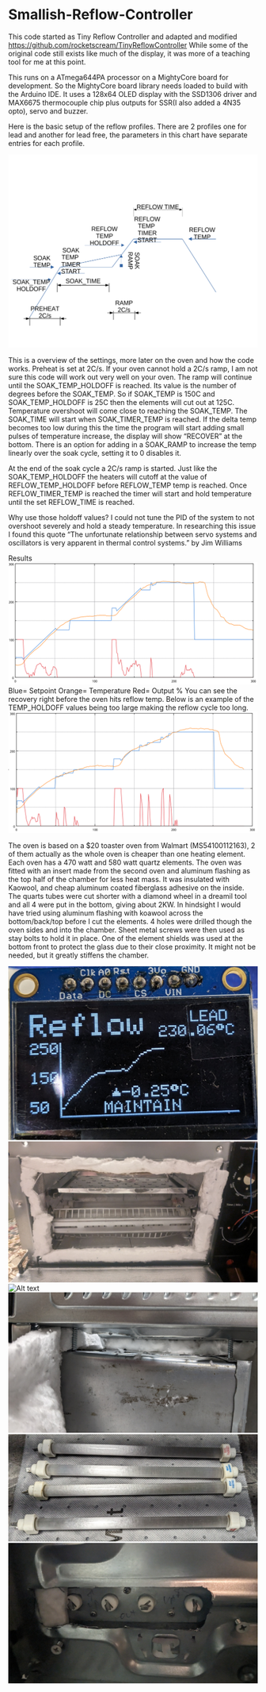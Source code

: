 # Smallish-Reflow-Controller


This code started as Tiny Reflow Controller and adapted and modified https://github.com/rocketscream/TinyReflowController  While some of the original code still exists like much of the display, it was more of a teaching tool for me at this point.

This runs on a ATmega644PA processor on a MightyCore board for development. So the MightyCore board library needs loaded to build with the Arduino IDE. It uses a 128x64 OLED display with the SSD1306 driver and MAX6675 thermocouple chip plus outputs for SSR(I also added a 4N35 opto), servo and buzzer.

Here is the basic setup of the reflow profiles.  There are 2 profiles one for lead and another for lead free, the parameters in this chart have separate entries for each profile.

![Alt text](https://github.com/clytle374/Smallish-Reflow-Controller/blob/423ee643de7cbcbdcfa11f0c58c11b50bf000d47/images/reflowplot.png?raw=true "Parameters and useage")

This is a overview of the settings, more later on the oven and how the code works.  Preheat is set at 2C/s. If your oven cannot hold a 2C/s ramp, I am not sure this code will work out very well on your oven. The ramp will continue until the SOAK_TEMP_HOLDOFF is reached.  Its value is the number of degrees before the SOAK_TEMP. So if SOAK_TEMP is 150C and SOAK_TEMP_HOLDOFF is 25C then the elements will cut out at 125C. Temperature overshoot will come close to reaching the SOAK_TEMP. The SOAK_TIME will start when SOAK_TIMER_TEMP is reached. If the delta temp becomes too low during this the time the program will start adding small pulses of temperature increase, the display will show “RECOVER” at the bottom. There is an option for adding in a SOAK_RAMP to increase the temp linearly over the soak cycle, setting it to 0 disables it.

At the end of the soak cycle a 2C/s ramp is started.  Just like the SOAK_TEMP_HOLDOFF the heaters will cutoff at the value of REFLOW_TEMP_HOLDOFF before REFLOW_TEMP temp is reached. Once REFLOW_TIMER_TEMP is reached the timer will start and hold temperature until the set REFLOW_TIME is reached.


Why use those holdoff values?  I could not tune the PID of the system to not overshoot severely and hold a steady temperature. In researching this issue I found this quote “The unfortunate relationship between servo systems and oscillators is very apparent in thermal control systems.” by  Jim Williams

Results
![Alt text](https://github.com/clytle374/Smallish-Reflow-Controller/blob/e3206c26fff62b9263a2f295be6cd4586ccee949/images/goodWminorRecovery.png?raw=true "Good Run")
Blue= Setpoint       Orange= Temperature        Red= Output %
You can see the recovery right before the oven hits reflow temp. Below is an example of the TEMP_HOLDOFF values being too large making the reflow cycle too long.
![Alt text](https://github.com/clytle374/Smallish-Reflow-Controller/blob/e3206c26fff62b9263a2f295be6cd4586ccee949/images/recover.png?raw=true "Too much Recovery")

The oven is based on a $20 toaster oven from Walmart (MS54100112163), 2 of them actually as the whole oven is cheaper than one heating element. Each oven has a 470 watt and 580 watt quartz elements.  The oven was fitted with an insert made from the second oven and aluminum flashing as the top half of the chamber for less heat mass. It was insulated with Kaowool, and cheap aluminum coated fiberglass adhesive on the inside. The quarts tubes were cut shorter with a diamond wheel in a dreamil tool and all 4 were put in the bottom, giving about 2KW.  In hindsight I would have tried using aluminum flashing with koawool across the bottom/back/top before I cut the elements. 4 holes were drilled though the oven sides and into the chamber.  Sheet metal screws were then used as stay bolts to hold it in place.  One of the element shields was used at the bottom front to protect the glass due to their close proximity.  It might not be needed, but it greatly stiffens the chamber.

![Alt text](https://github.com/clytle374/Smallish-Reflow-Controller/blob/3f3e0b47c759dd6e11878eca607b123d0159e093/images/PXL_20240429_055558839.jpg?raw=true "Display")
![Alt text](https://github.com/clytle374/Smallish-Reflow-Controller/blob/91d92f42080de914bb2c817a75af77370e52f0ce/images/PXL_20240418_001903719.jpg?raw=true "Chamber Installed")
![Alt text](https://github.com/clytle374/Smallish-Reflow-Controller/blob/3b54d600ae06a638f3762178752a18d4dce408ca/images/PXL_20240224_103518909.MP.jpg?raw=true "Making the chamber")
![Alt text](https://github.com/clytle374/Smallish-Reflow-Controller/blob/91d92f42080de914bb2c817a75af77370e52f0ce/images/PXL_20240416_003407255.jpg?raw=true "Staybolts")
![Alt text](https://github.com/clytle374/Smallish-Reflow-Controller/blob/40be4b0a984caed33c0f9d8965e814f7ed2b25fe/images/PXL_20240416_003355388.jpg?raw=true "Cut down elements")
![Alt text](https://github.com/clytle374/Smallish-Reflow-Controller/blob/26c49e90dd1e2c1f2d230064f0cf6a58ef4e6dbc/images/PXL_20240426_064943152.jpg?raw=true "elements holder")
